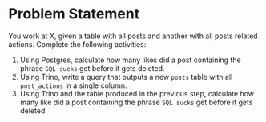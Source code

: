 # Problem Statement

You work at X, given a table with all posts and another with all posts related actions.
Complete the following activities:

1. Using Postgres, calculate how many likes did a post containing the phrase `SQL sucks` get before it gets deleted.
2. Using Trino, write a query that outputs a new `posts` table with all `post_actions` in a single column.
3. Using Trino and the table produced in the previous step, calculate how many like did a post containing the phrase 
   `SQL sucks` get before it gets deleted.
